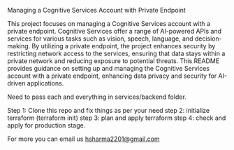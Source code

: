 Managing a Cognitive Services Account with Private Endpoint

This project focuses on managing a Cognitive Services account with a private endpoint. Cognitive Services offer a range of AI-powered APIs and services for various tasks such as vision, speech, language, and decision-making. By utilizing a private endpoint, the project enhances security by restricting network access to the services, ensuring that data stays within a private network and reducing exposure to potential threats. This README provides guidance on setting up and managing the Cognitive Services account with a private endpoint, enhancing data privacy and security for AI-driven applications.

Need to pass each and everything in services/backend folder.

Step 1: Clone this repo and fix things as per your need
step 2: initialize terraform (terraform init)
step 3: plan and apply terraform
step 4: check and apply for production stage.

For more you can email us hsharma2201@gmail.com
